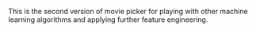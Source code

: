 This is the second version of movie picker for playing with other machine learning algorithms and applying further feature engineering. 
